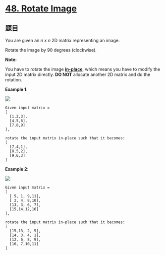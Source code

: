 # [48. Rotate Image](https://leetcode.com/problems/rotate-image/)

## 题目

You are given an *n* x *n* 2D matrix representing an image.

Rotate the image by 90 degrees (clockwise).

**Note:**

You have to rotate the image **[in-place](https://en.wikipedia.org/wiki/In-place_algorithm)**, which means you have to modify the input 2D matrix directly. **DO NOT** allocate another 2D matrix and do the rotation.

**Example 1**:

![](https://assets.leetcode.com/uploads/2020/08/28/mat1.jpg)

    Given input matrix = 
    [
      [1,2,3],
      [4,5,6],
      [7,8,9]
    ],
    
    rotate the input matrix in-place such that it becomes:
    [
      [7,4,1],
      [8,5,2],
      [9,6,3]
    ]


**Example 2**:

![](https://assets.leetcode.com/uploads/2020/08/28/mat2.jpg)

    Given input matrix =
    [
      [ 5, 1, 9,11],
      [ 2, 4, 8,10],
      [13, 3, 6, 7],
      [15,14,12,16]
    ], 
    
    rotate the input matrix in-place such that it becomes:
    [
      [15,13, 2, 5],
      [14, 3, 4, 1],
      [12, 6, 8, 9],
      [16, 7,10,11]
    ]